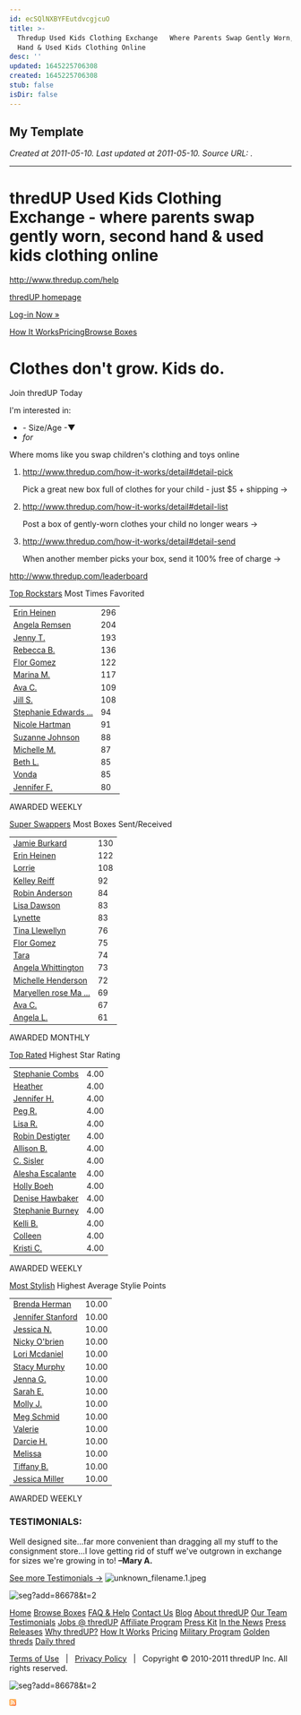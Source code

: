```yaml
---
id: ecSQlNXBYFEutdvcgjcuO
title: >-
  Thredup Used Kids Clothing Exchange   Where Parents Swap Gently Worn, Second
  Hand & Used Kids Clothing Online
desc: ''
updated: 1645225706308
created: 1645225706308
stub: false
isDir: false
---
```

My Template
---

_Created at 2011-05-10._
_Last updated at 2011-05-10._
_Source URL: [](http://www.thredup.com/)._




---

# thredUP Used Kids Clothing Exchange - where parents swap gently worn, second hand & used kids clothing online


<http://www.thredup.com/help>

[thredUP homepage](http://www.thredup.com/)

[Log-in Now »](http://www.thredup.com/login)

[How It Works](http://www.thredup.com/how-it-works)[Pricing](http://www.thredup.com/pricing)[Browse Boxes](http://www.thredup.com/boxes)

# Clothes don't grow. Kids do.

Join thredUP
Today

I'm interested in:

*   \- Size/Age -▼
*   _for_

		

Where moms like you swap
children's clothing and toys online

		

		

1.  <http://www.thredup.com/how-it-works/detail#detail-pick>
    
    Pick a great new box full of clothes for your child - just $5 + shipping →
2.  <http://www.thredup.com/how-it-works/detail#detail-list>
    
    Post a box of gently-worn clothes your child no longer wears →
3.  <http://www.thredup.com/how-it-works/detail#detail-send>
    
    When another member picks your box, send it 100% free of charge →

		

	
<http://www.thredup.com/leaderboard>

[Top Rockstars](http://www.thredup.com/leaderboard)
Most Times Favorited

|     |     |
| --- | --- |
| [Erin Heinen](http://www.thredup.com/users/Heinen69019) | 296 |
| [Angela Remsen](http://www.thredup.com/users/Cianci25349) | 204 |
| [Jenny T.](http://www.thredup.com/users/Thompson2722) | 193 |
| [Rebecca B.](http://www.thredup.com/users/blick79) | 136 |
| [Flor Gomez](http://www.thredup.com/users/Gomez96558) | 122 |
| [Marina M.](http://www.thredup.com/users/30917) | 117 |
| [Ava C.](http://www.thredup.com/users/96410) | 109 |
| [Jill S.](http://www.thredup.com/users/snowden573) | 108 |
| [Stephanie Edwards ...](http://www.thredup.com/users/Edwards-Musa22126) | 94  |
| [Nicole Hartman](http://www.thredup.com/users/Hartman49475) | 91  |
| [Suzanne Johnson](http://www.thredup.com/users/58431) | 88  |
| [Michelle M.](http://www.thredup.com/users/41027) | 87  |
| [Beth L.](http://www.thredup.com/users/29644) | 85  |
| [Vonda](http://www.thredup.com/users/Livingston498) | 85  |
| [Jennifer F.](http://www.thredup.com/users/81947) | 80  |

AWARDED WEEKLY

[Super Swappers](http://www.thredup.com/leaderboard)
Most Boxes Sent/Received

|     |     |
| --- | --- |
| [Jamie Burkard](http://www.thredup.com/users/128276) | 130 |
| [Erin Heinen](http://www.thredup.com/users/Heinen69019) | 122 |
| [Lorrie](http://www.thredup.com/users/40975) | 108 |
| [Kelley Reiff](http://www.thredup.com/users/Reiff94788) | 92  |
| [Robin Anderson](http://www.thredup.com/users/131417) | 84  |
| [Lisa Dawson](http://www.thredup.com/users/126223) | 83  |
| [Lynette](http://www.thredup.com/users/Trease60532) | 83  |
| [Tina Llewellyn](http://www.thredup.com/users/120828) | 76  |
| [Flor Gomez](http://www.thredup.com/users/Gomez96558) | 75  |
| [Tara](http://www.thredup.com/users/164199) | 74  |
| [Angela Whittington](http://www.thredup.com/users/161521) | 73  |
| [Michelle Henderson](http://www.thredup.com/users/Henderson178222) | 72  |
| [Maryellen rose Ma ...](http://www.thredup.com/users/105756) | 69  |
| [Ava C.](http://www.thredup.com/users/96410) | 67  |
| [Angela L.](http://www.thredup.com/users/73813) | 61  |

AWARDED MONTHLY

[Top Rated](http://www.thredup.com/leaderboard)
Highest Star Rating

|     |     |
| --- | --- |
| [Stephanie Combs](http://www.thredup.com/users/46748) | 4.00 |
| [Heather](http://www.thredup.com/users/131399) | 4.00 |
| [Jennifer H.](http://www.thredup.com/users/Hines30127) | 4.00 |
| [Peg R.](http://www.thredup.com/users/31847) | 4.00 |
| [Lisa R.](http://www.thredup.com/users/Ragan13770) | 4.00 |
| [Robin Destigter](http://www.thredup.com/users/31505) | 4.00 |
| [Allison B.](http://www.thredup.com/users/burtka457) | 4.00 |
| [C. Sisler](http://www.thredup.com/users/29747) | 4.00 |
| [Alesha Escalante](http://www.thredup.com/users/172306) | 4.00 |
| [Holly Boeh](http://www.thredup.com/users/164307) | 4.00 |
| [Denise Hawbaker](http://www.thredup.com/users/32998) | 4.00 |
| [Stephanie Burney](http://www.thredup.com/users/Burney47945) | 4.00 |
| [Kelli B.](http://www.thredup.com/users/32429) | 4.00 |
| [Colleen](http://www.thredup.com/users/Norris7156) | 4.00 |
| [Kristi C.](http://www.thredup.com/users/Clark1366) | 4.00 |

AWARDED WEEKLY

[Most Stylish](http://www.thredup.com/leaderboard)
Highest Average Stylie Points

|     |     |
| --- | --- |
| [Brenda Herman](http://www.thredup.com/users/66317) | 10.00 |
| [Jennifer Stanford](http://www.thredup.com/users/Stanford111189) | 10.00 |
| [Jessica N.](http://www.thredup.com/users/49891) | 10.00 |
| [Nicky O'brien](http://www.thredup.com/users/182649) | 10.00 |
| [Lori Mcdaniel](http://www.thredup.com/users/62918) | 10.00 |
| [Stacy Murphy](http://www.thredup.com/users/200361) | 10.00 |
| [Jenna G.](http://www.thredup.com/users/52420) | 10.00 |
| [Sarah E.](http://www.thredup.com/users/99735) | 10.00 |
| [Molly J.](http://www.thredup.com/users/131726) | 10.00 |
| [Meg Schmid](http://www.thredup.com/users/Schmid140345) | 10.00 |
| [Valerie](http://www.thredup.com/users/164484) | 10.00 |
| [Darcie H.](http://www.thredup.com/users/197904) | 10.00 |
| [Melissa](http://www.thredup.com/users/Willis38738) | 10.00 |
| [Tiffany B.](http://www.thredup.com/users/107733) | 10.00 |
| [Jessica Miller](http://www.thredup.com/users/107822) | 10.00 |

AWARDED WEEKLY

		

### TESTIMONIALS:

Well designed site...far more convenient than dragging all my stuff to the consignment store...I love getting rid of stuff we've outgrown in exchange for sizes we're growing in to! **–Mary A.**

[See more Testimonials →](http://www.thredup.com/testimonials) ![unknown_filename.1.jpeg](assets/unknown_filename.1.jpeg) 

![seg?add=86678&t=2](http://ad.retargeter.com/seg?add=86678&t=2)

[Home](http://www.thredup.com/)
[Browse Boxes](http://www.thredup.com/boxes)
[FAQ & Help](http://www.thredup.com/faq)
[Contact Us](http://www.thredup.com/contact)
[Blog](http://kidsblog.thredup.com)
[About thredUP](http://www.thredup.com/about)
[Our Team](http://www.thredup.com/about/team)
[Testimonials](http://www.thredup.com/testimonials)
[Jobs @ thredUP](http://www.thredup.com/about/jobs)
[Affiliate Program](http://www.thredup.com/affilates)
[Press Kit](http://www.thredup.com/presskit)
[In the News](http://www.thredup.com/press)
[Press Releases](http://www.thredup.com/press/releases)
[Why thredUP?](http://www.thredup.com/threadup)
[How It Works](http://www.thredup.com/how-it-works)
[Pricing](http://www.thredup.com/pricing)
[Military Program](http://www.thredup.com/military)
[Golden threds](http://www.thredup.com/goldenthreds)
[Daily thred](http://daily.thredup.com)

[Terms of Use](http://www.thredup.com/tou)   |   [Privacy Policy](http://www.thredup.com/privacy-policy)   |   Copyright © 2010-2011 thredUP Inc. All rights reserved.

![seg?add=86678&t=2](http://ad.retargeter.com/seg?add=86678&t=2)

![unknown_filename.png](assets/unknown_filename.png)

